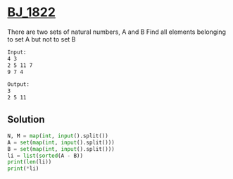 # [BJ_1822](https://acmicpc.net/problem/1822)

There are two sets of natural numbers, A and B
Find all elements belonging to set A but not to set B

```txt
Input:
4 3
2 5 11 7
9 7 4

Output:
3
2 5 11
```

## Solution

```py
N, M = map(int, input().split())
A = set(map(int, input().split()))
B = set(map(int, input().split()))
li = list(sorted(A - B))
print(len(li))
print(*li)
```
